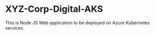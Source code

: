 # XYZ-Corp-Digital-AKS
This is Node JS Web application to be deployed on Azure Kubernetes services.
